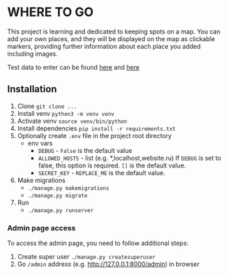 # WHERE TO GO

This project is learning and dedicated to keeping spots on a map. You can add your own places, and they will be displayed on the map as clickable markers, providing further information about each place you added including images.

Test data to enter can be found [here](https://raw.githubusercontent.com/devmanorg/where-to-go-frontend/master/places/moscow_legends.json) and [here](https://raw.githubusercontent.com/devmanorg/where-to-go-frontend/master/places/roofs24.json)
## Installation
1. Clone `git clone ...`
2. Install venv `python3 -m venv venv`
3. Activate venv `source venv/bin/python`
4. Install dependencies `pip install -r requirements.txt`
5. Optionally create `.env` file in the project root directory
   * env vars  
     * `DEBUG` - `False` is the default value  
     * `ALLOWED_HOSTS` - list (e.g. *,localhost,website.ru) If `DEBUG` is set to false, this option is required. `[]` is the default value. 
     * `SECRET_KEY` - `REPLACE_ME` is the default value.
6. Make migrations
   * `./manage.py makemigrations`
   * `./manage.py migrate`
7. Run 
   * `./manage.py runserver`
### Admin page access
To access the admin page, you need to follow additional steps:
1. Create super user `./manage.py createsuperuser`
2. Go `/admin` address (e.g. http://127.0.0.1:8000/admin) in browser